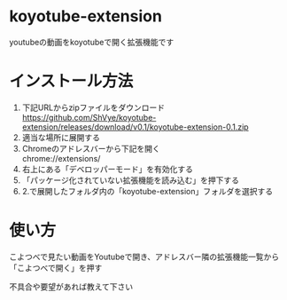 # koyotube-extension
youtubeの動画をkoyotubeで開く拡張機能です

# インストール方法
1. 下記URLからzipファイルをダウンロード  
https://github.com/ShVye/koyotube-extension/releases/download/v0.1/koyotube-extension-0.1.zip 
2. 適当な場所に展開する  
3. Chromeのアドレスバーから下記を開く  
chrome://extensions/  
4. 右上にある「デベロッパーモード」を有効化する  
5. 「パッケージ化されていない拡張機能を読み込む」を押下する  
6. 2.で展開したフォルダ内の「koyotube-extension」フォルダを選択する

# 使い方
こよつべで見たい動画をYoutubeで開き、アドレスバー隣の拡張機能一覧から「こよつべで開く」を押す

不具合や要望があれば教えて下さい
